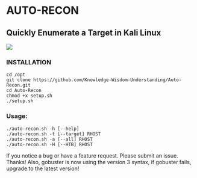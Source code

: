 # AUTO-RECON
## Quickly Enumerate a Target in Kali Linux
<img src="https://github.com/gotr00t0day/AUT0-REC0N/blob/master/autorecon4.gif" />

### INSTALLATION
```
cd /opt
git clone https://github.com/Knowledge-Wisdom-Understanding/Auto-Recon.git
cd Auto-Recon
chmod +x setup.sh
./setup.sh
```

### Usage:
```
./auto-recon.sh -h [--help]
./auto-recon.sh -t [--target] RHOST
./auto-recon.sh -a [--all] RHOST
./auto-recon.sh -H [--HTB] RHOST
```

If you notice a bug or have a feature request. Please submit an issue. Thanks! Also, gobuster is now using the version 3 syntax, if gobuster fails, upgrade to the latest version!
